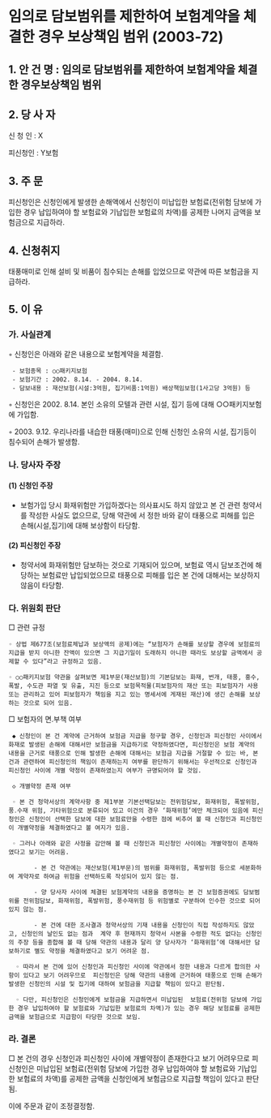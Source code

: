 # 임의로 담보범위를 제한하여 보험계약을 체결한 경우 보상책임 범위 (2003-72)

## 1. 안 건 명 : 임의로 담보범위를 제한하여 보험계약을 체결한 경우보상책임 범위

## 2. 당 사 자
신 청 인 :  X

피신청인 :  Y보험

## 3. 주    문 
   
   피신청인은 신청인에게 발생한 손해액에서 신청인이 미납입한 보험료(전위험 담보에 가입한 경우 납입하여야 할 보험료와 기납입한 보험료의 차액)를 공제한 나머지 금액을 보험금으로 지급하라.		
    
## 4. 신청취지
  태풍매미로 인해 설비 및 비품이 침수되는 손해를 입었으므로 약관에 따른 보험금을 지급하라.

 ## 5. 이   유

 ### 가. 사실관계
  ◦ 신청인은 아래와 같은 내용으로 보험계약을 체결함.   
 
     - 보험종목 : ○○패키지보험
     - 보험기간 : 2002. 8.14. - 2004. 8.14.
     - 담보내용 : 재산보험(시설:3억원, 집기비품:1억원) 배상책임보험(1사고당 3억원) 등
              

  ◦ 신청인은 2002. 8.14. 본인 소유의 모텔과 관련 시설, 집기 등에 대해 ○○패키지보험에 가입함.  

  ◦ 2003. 9.12. 우리나라를 내습한 태풍(매미)으로 인해 신청인 소유의 시설, 집기등이 침수되어 손해가 발생함. 
        


### 나. 당사자 주장
####   (1) 신청인 주장
- 보험가입 당시 화재위험만 가입하겠다는 의사표시도 하지 않았고 본 건 관련 청약서를 작성한 사실도 없으므로, 당해 약관에  서 정한 바와 같이 태풍으로 피해를 입은 손해(시설,집기)에 대해 보상함이 타당함.

####   (2) 피신청인 주장
- 청약서에 화재위험만 담보하는 것으로 기재되어 있으며, 보험료 역시 담보조건에 해당하는 보험료만 납입되었으므로 태풍으로 피해를 입은 본 건에 대해서는 보상하지 않음이 타당함.
     

### 다. 위원회 판단
   □ 관련 규정

    ◦ 상법 제677조(보험료체납과 보상액의 공제)에는 “보험자가 손해를 보상할 경우에 보험료의 지급을 받지 아니한 잔액이 있으면 그 지급기일이 도래하지 아니한 때라도 보상할 금액에서 공제할 수 있다”라고 규정하고 있음.

    ◦ ○○패키지보험 약관을 살펴보면 제1부문(재산보험)의 기본담보는 화재, 번개, 태풍, 홍수, 폭발, 수도관 파열 및 유출, 지진 등으로 보험목적물(피보험자의 재산 또는 피보험자가 사용 또는 관리하고 있어 피보험자가 책임을 지고 있는 명세서에 게재된 재산)에 생긴 손해를 보상하는 것으로 되어 있음.

   □ 보험자의 면․부책 여부

     ◆ 신청인이 본 건 계약에 근거하여 보험금 지급을 청구할 경우, 신청인과 피신청인 사이에서 화재로 발생된 손해에 대해서만 보험금을 지급하기로 약정하였다면, 피신청인은 보험 계약의 내용을 근거로 태풍으로 인해 발생한 손해에 대해서는 보험금 지급을 거절할 수 있는 바, 본 건과 관련하여 피신청인의 책임이 존재하는지 여부를 판단하기 위해서는 우선적으로 신청인과 피신청인 사이에 개별 약정이 존재하였는지 여부가 규명되어야 할 것임.

     ◇ 개별약정 존재 여부

     ◦ 본 건 청약서상의 계약사항 중 제1부분 기본선택담보는 전위험담보, 화재위험, 폭발위험, 풍․수재 위험, 기타위험으로 분류되어 있고 이건의 경우 ‘화재위험’에만 체크되어 있음에 피신청인은 신청인이 선택한 담보에 대한 보험료만을 수령한 점에 비추어 볼 때 신청인과 피신청인이 개별약정을 체결하였다고 볼 여지가 있음.

     ◦ 그러나 아래와 같은 사정을 감안해 볼 때 신청인과 피신청인 사이에는 개별약정이 존재하였다고 보기는 어려움.

           - 본 건 약관에는 재산보험(제1부문)의 범위를 화재위험, 폭발위험 등으로 세분화하여 계약자로 하여금 위험을 선택하도록 작성되어 있지 않는 점.

           - 양 당사자 사이에 체결된 보험계약의 내용을 증명하는 본 건 보험증권에도 담보범위를 전위험담보, 화재위험, 폭발위험, 풍수재위험 등 위험별로 구분하여 인수한 것으로 되어 있지 않는 점.

           - 본 건에 대한 조사결과 청약서상의 기재 내용을 신청인이 직접 작성하지도 않았고, 신청인의 날인도 없는 점과  계약 후 현재까지 청약서 사본을 수령한 적도 없다는 신청인의 주장 등을 종합해 볼 때 당해 약관의 내용과 달리 양 당사자가 ‘화재위험’에 대해서만 담보하기로 별도 약정을 체결하였다고 보기 어려운 점.

      ◦ 따라서 본 건에 있어 신청인과 피신청인 사이에 약관에서 정한 내용과 다르게 합의한 사항이 있다고 보기 어려우므로  피신청인은 당해 약관의 내용에 근거하여 태풍으로 인해 손해가 발생한 신청인의 시설 및 집기에 대하여 보험금을 지급할 책임이 있다고 판단됨.

      ◦ 다만, 피신청인은 신청인에게 보험금을 지급하면서 미납입된  보험료(전위험 담보에 가입한 경우 납입하여야 할 보험료와 기납입한 보험료의 차액)가 있는 경우 해당 보험료를 공제한 금액을 보험금으로 지급함이 타당한 것으로 보임.
       
###  라. 결론
□ 본 건의 경우 신청인과 피신청인 사이에 개별약정이 존재한다고 보기 어려우므로 피신청인은 미납입된 보험료(전위험 담보에 가입한 경우 납입하여야 할 보험료와 기납입한 보험료의 차액)를 공제한  금액을 신청인에게 보험금으로 지급할 책임이 있다고 판단됨.

이에 주문과 같이 조정결정함.   
 